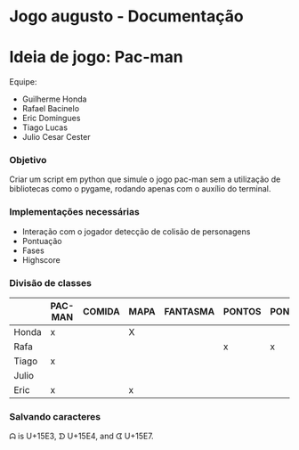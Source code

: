 # Jogo augusto - Documentação

# Ideia de jogo: Pac-man

Equipe:

- Guilherme Honda
- Rafael Bacinelo
- Eric Domingues
- Tiago Lucas
- Julio Cesar Cester

### Objetivo

Criar um script em python que simule o jogo pac-man sem a utilização de bibliotecas como o pygame, rodando apenas com o auxílio do terminal.

### Implementações necessárias

- Interação com o jogador detecção de colisão de personagens
- Pontuação
- Fases
- Highscore

### Divisão de classes

|  | PAC-MAN | COMIDA | MAPA | FANTASMA | PONTOS | PONTUAÇÃO |
| --- | --- | --- | --- | --- | --- | --- |
| Honda | x |  |X|  |  |  |
| Rafa |  |  |  |  | x | x |
| Tiago | x |  |  |  |  |  |
| Julio |  |  |  |  |  |  |
| Eric | x |  | x |  |  |  |

### Salvando caracteres

ᗣ is U+15E3, ᗤ U+15E4, and ᗧ U+15E7.
